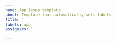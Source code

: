 ```yaml
---
name: App issue template
about: Template that automatically sets labels
title: ''
labels: app
assignees: ''

---
```



